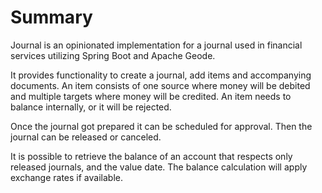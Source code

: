 # Summary
Journal is an opinionated implementation for a journal used in financial services utilizing
Spring Boot and Apache Geode.

It provides functionality to create a journal, add items and accompanying documents. 
An item consists of one source where money will be debited and multiple targets where 
money will be credited. An item needs to balance internally, or it will be rejected.

Once the journal got prepared it can be scheduled for approval. Then the journal can 
be released or canceled.

It is possible to retrieve the balance of an account that respects only released journals,
and the value date. The balance calculation will apply exchange rates if available.